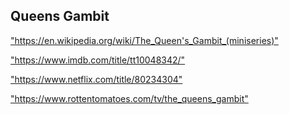 <h2>Queens Gambit</h2>
<p><a href="https://en.wikipedia.org/wiki/The_Queen's_Gambit_(miniseries)">"https://en.wikipedia.org/wiki/The_Queen's_Gambit_(miniseries)"</a></p>

<p><a href="https://www.imdb.com/title/tt10048342/">"https://www.imdb.com/title/tt10048342/"</a></p>

<p><a href="https://www.netflix.com/title/80234304">"https://www.netflix.com/title/80234304"</a></p>

<p><a href="https://www.rottentomatoes.com/tv/the_queens_gambit">"https://www.rottentomatoes.com/tv/the_queens_gambit"</a></p>

